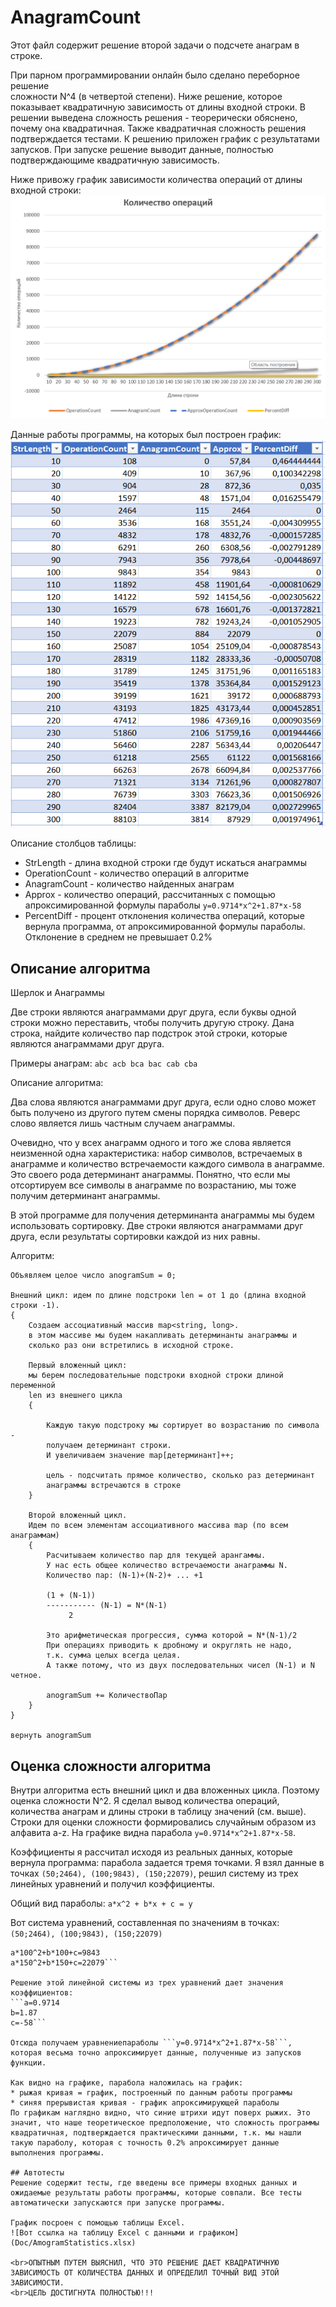 # AnagramCount

Этот файл содержит решение второй задачи о подсчете анаграм в строке. 

При парном программировании онлайн было сделано переборное решение  
сложности N^4 (в четвертой степени). Ниже решение, которое показывает квадратичную зависимость от длины входной строки. В решении выведена сложность решения - теорерически обяснено, почему она квадратичная.
Также квадратичная сложность решения подтверждается тестами. К решению приложен график с результатами запусков.
При запуске решение выводит данные, полностью подтверждающиме квадратичную зависимость.

Ниже привожу график зависимости количества операций от длины входной строки:
![График зависимости](Doc/graph_anagram.png)

Данные работы программы, на которых был построен график:
![Результат работы программы](Doc/anagram_statistics.png)

Описание столбцов таблицы:
* StrLength - длина входной строки где будут искаться анаграммы
* OperationCount - количество операций в алгоритме
* AnagramCount - количество найденных анаграм
* Approx - количество операций, рассчитанных с помощью апроксимированной формулы параболы ```y=0.9714*x^2+1.87*x-58```
* PercentDiff - процент отклонения количества операций, которые вернула программа, от апроксимированной формулы параболы. Отклонение в среднем не превышает 0.2% 

## Описание алгоритма
Шерлок и Анаграммы

Две строки являются анаграммами друг друга, если буквы одной строки можно переставить, чтобы 
получить другую строку. Дана строка, найдите количество пар подстрок этой строки, которые 
являются анаграммами друг друга.

Примеры анаграм: ```abc acb bca bac cab cba```

Описание алгоритма:

Два слова являются анаграммами друг друга, если одно слово может быть получено из другого путем смены порядка символов. Реверс слово является лишь частным случаем анаграммы.

Очевидно, что у всех анаграмм одного и того же слова является неизменной одна характеристика: набор символов, встречаемых в анаграмме и количество встречаемости каждого символа в анаграмме. Это своего рода детерминант анаграммы. Понятно, что если мы отсортируем все символы в анаграмме по возрастанию, мы тоже получим детерминант анаграммы.

В этой программе для получения детерминанта анаграммы мы будем использовать сортировку.
Две строки являются анаграммами друг друга, если результаты сортировки каждой из них равны.

Алгоритм:
```
Объявляем целое число anogramSum = 0;

Внешний цикл: идем по длине подстроки len = от 1 до (длина входной строки -1).
{
    Создаем ассоциативный массив map<string, long>.
    в этом массиве мы будем накапливать детерминанты анаграммы и 
    сколько раз они встретились в исходной строке.
    
    Первый вложенный цикл: 
    мы берем последовательные подстроки входной строки длиной переменной 
    len из внешнего цикла
    {

        Каждую такую подстроку мы сортирует во возрастанию по символа - 
        получаем детерминант строки.
        И увеличиваем значение map[детерминант]++;

        цель - подсчитать прямое количество, сколько раз детерминант 
        анаграммы встречаются в строке
    }
    
    Второй вложенный цикл.
    Идем по всем элементам ассоциативного массива map (по всем анаграммам)
    {
        Расчитываем количество пар для текущей арангаммы.
        У нас есть общее количество встречаемости анаграммы N.
        Количество пар: (N-1)+(N-2)+ ... +1

        (1 + (N-1))
        ----------- (N-1) = N*(N-1)
             2

        Это арифметическая прогрессия, сумма которой = N*(N-1)/2
        При операциях приводить к дробному и округлять не надо, 
        т.к. сумма целых всегда целая.
        А также потому, что из двух последовательных чисел (N-1) и N четное. 

        anogramSum += КоличествоПар
    }
}

вернуть anogramSum 
```

## Оценка сложности алгоритма
Внутри алгоритма есть внешний цикл и два вложенных цикла. Поэтому оценка сложности N^2.
Я сделал вывод количества операций, количества анаграм и длины строки в таблицу значений (см. выше). Строки для оценки сложности формировались случайным образом из алфавита a-z.
На графике видна парабола ```y=0.9714*x^2+1.87*x-58```.

Коэффициенты я рассчитал исходя из реальных данных, которые вернула программа: парабола задается тремя точками. Я взял данные в точках ```(50;2464), (100;9843), (150;22079)```, решил систему из трех линейных уравнений и получил коэффициенты. 

Общий вид параболы: ```a*x^2 + b*x + c = y```

Вот система уравнений, составленная по значениям в точках: ```(50;2464), (100;9843), (150;22079)```
```a*50^2+b*50+c=2464
a*100^2+b*100+c=9843
a*150^2+b*150+c=22079```

Решение этой линейной системы из трех уравнений дает значения коэффициентов:
```a=0.9714
b=1.87
c=-58```

Отсюда получаем уравнениепараболы ```y=0.9714*x^2+1.87*x-58```, которая весьма точно апроксимирует данные, полученные из запусков функции.

Как видно на графике, парабола наложилась на график: 
* рыжая кривая = график, построенный по данным работы программы
* синяя прерывистая кривая - график апроксимирующей параболы
По графикам наглядно видно, что синие штрихи идут поверх рыжих. Это значит, что наше теоретическое предположение, что сложность программы квадратичная, подтверждается практическими данными, т.к. мы нашли такую параболу, которая с точность 0.2% апроксимирует данные выполнения программы.  

## Автотесты
Решение содержит тесты, где введены все примеры входных данных и ожидаемые результаты работы программы, которые совпали. Все тесты автоматически запускаются при запуске программы. 

График посроен с помощью таблицы Excel. 
![Вот ссылка на таблицу Excel с данными и графиком](Doc/AmogramStatistics.xlsx)

<br>ОПЫТНЫМ ПУТЕМ ВЫЯСНИЛ, ЧТО ЭТО РЕШЕНИЕ ДАЕТ КВАДРАТИЧНУЮ ЗАВИСИМОСТЬ ОТ КОЛИЧЕСТВА ДАННЫХ И ОПРЕДЕЛИЛ ТОЧНЫЙ ВИД ЭТОЙ ЗАВИСИМОСТИ.
<br>ЦЕЛЬ ДОСТИГНУТА ПОЛНОСТЬЮ!!!

